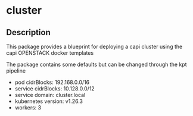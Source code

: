 # cluster

## Description

This package provides a blueprint for deploying a capi cluster using the capi OPENSTACK docker templates

The package contains some defaults but can be changed through the kpt pipeline
- pod cidrBlocks: 192.168.0.0/16
- service cidrBlocks: 10.128.0.0/12
- service domain: cluster.local
- kubernetes version: v1.26.3
- workers: 3